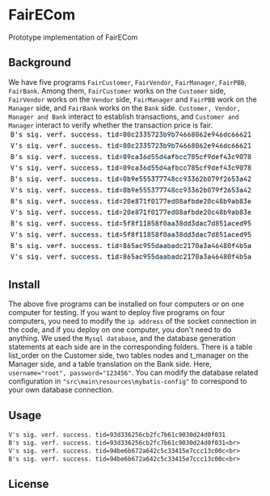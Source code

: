 # FairECom
 Prototype implementation of FairECom 

## Background
We have five programs `FairCustomer`, `FairVendor`, `FairManager`, `FairPBB`, `FairBank`. Among them, `FairCustomer` works on the `Customer` side, `FairVendor` works on the `Vendor` side, `FairManager` and `FairPBB` work on the `Manager` side, and `FairBank` works on the `Bank` side. `Customer, Vendor, Manager and Bank` interact to establish transactions, and `Customer and Manager` interact to verify whether the transaction price is fair. <br>
![Network model of FairECom](./image/fig1.png "Network model of FairECom")

## Install
The above five programs can be installed on four computers or on one computer for testing. If you want to deploy five programs on four computers, you need to modify the `ip address` of the socket connection in the code, and if you deploy on one computer, you don't need to do anything. 
We used the `Mysql database`, and the database generation statements at each side are in the corresponding folders. There is a table list_order on the Customer side, two tables nodes and t_manager on the Manager side, and a table translation on the Bank side. Here, `username="root", password="123456"`. You can  modify the database related configuration  in `"src\main\resources\mybatis-config"` to correspond to your own database connection. 

## Usage
    V's sig. verf. success. tid=93d336256cb2fc7b61c9030d24d0f031
    B's sig. verf. success. tid=93d336256cb2fc7b61c9030d24d0f031<br>
    V's sig. verf. success. tid=94be6b672a642c5c33415e7ccc13c00c<br>
    B's sig. verf. success. tid=94be6b672a642c5c33415e7ccc13c00c<br>
## License
